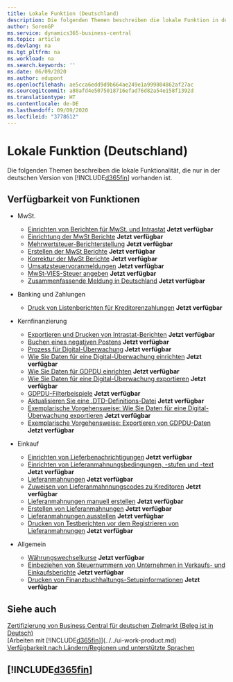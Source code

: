 ```yaml
---
title: Lokale Funktion (Deutschland)
description: Die folgenden Themen beschreiben die lokale Funktion in der deutschen Version von Business Central.
author: SorenGP
ms.service: dynamics365-business-central
ms.topic: article
ms.devlang: na
ms.tgt_pltfrm: na
ms.workload: na
ms.search.keywords: ''
ms.date: 06/09/2020
ms.author: edupont
ms.openlocfilehash: ae5cca6edd9d9b664ae249e1a999804862af27ac
ms.sourcegitcommit: a80afd4e5075018716efad76d82a54e158f1392d
ms.translationtype: HT
ms.contentlocale: de-DE
ms.lasthandoff: 09/09/2020
ms.locfileid: "3778612"
---
```

# <a name="germany-local-functionality"></a>Lokale Funktion (Deutschland)

Die folgenden Themen beschreiben die lokale Funktionalität, die nur in der deutschen Version von [!INCLUDE[d365fin](../../includes/d365fin_md.md)] vorhanden ist.  

## <a name="feature-availability"></a>Verfügbarkeit von Funktionen

* MwSt.
    * [Einrichten von Berichten für MwSt. und Intrastat](how-to-set-up-reports-for-vat-and-intrastat.md) **Jetzt verfügbar**
    * [Einrichtung der MwSt Berichte](how-to-set-up-vat-reports.md) **Jetzt verfügbar**
    * [Mehrwertsteuer-Berichterstellung](vat-reporting.md) **Jetzt verfügbar**
    * [Erstellen der MwSt Berichte](how-to-create-vat-reports.md) **Jetzt verfügbar**
    * [Korrektur der MwSt Berichte](how-to-correct-vat-reports.md) **Jetzt verfügbar**
    * [Umsatzsteuervoranmeldungen](how-to-set-up-and-export-sales-vat-advance-notifications.md) **Jetzt verfügbar**
    * [MwSt-VIES-Steuer angeben](how-to-declare-vat-vies-tax.md) **Jetzt verfügbar**
    * [Zusammenfassende Meldung in Deutschland](eu-sales-list-in-germany.md) **Jetzt verfügbar**

* Banking und Zahlungen
    * [Druck von Listenberichten für Kreditorenzahlungen](how-to-print-vendor-payments-list-reports.md) **Jetzt verfügbar**

* Kernfinanzierung
    * [Exportieren und Drucken von Intrastat-Berichten](how-to-export-and-print-intrastat-reports.md) **Jetzt verfügbar**
    * [Buchen eines negativen Postens](how-to-post-a-negative-entry.md) **Jetzt verfügbar**
    * [Prozess für Digital-Überwachung](process-for-digital-audits.md) **Jetzt verfügbar**
    * [Wie Sie Daten für eine Digital-Überwachung einrichten](how-to-set-up-data-exports-for-digital-audits.md) **Jetzt verfügbar**
    * [Wie Sie Daten für GDPDU einrichten](how-to-set-up-data-exports-for-gdpdu.md) **Jetzt verfügbar**
    * [Wie Sie Daten für eine Digital-Überwachung exportieren](how-to-export-data-for-a-digital-audit.md) **Jetzt verfügbar**
    * [GDPDU-Filterbeispiele](gdpdu-filter-examples.md) **Jetzt verfügbar**
    * [Aktualisieren Sie eine .DTD-Definitions-Datei](how-to-upgrade-a-.dtd-definition-file.md) **Jetzt verfügbar**
    * [Exemplarische Vorgehensweise: Wie Sie Daten für eine Digital-Überwachung exportieren](walkthrough-exporting-data-for-a-digital-audit.md) **Jetzt verfügbar**
    * [Exemplarische Vorgehensweise: Exportieren von GDPDU-Daten](walkthrough-exporting-gdpdu-data.md) **Jetzt verfügbar**

* Einkauf
    * [Einrichten von Lieferbenachrichtigungen](how-to-set-up-delivery-reminders.md) **Jetzt verfügbar**
    * [Einrichten von Lieferanmahnungsbedingungen, -stufen und -text](how-to-set-up-delivery-reminder-terms-levels-and-text.md) **Jetzt verfügbar**
    * [Lieferanmahnungen](delivery-reminders.md) **Jetzt verfügbar**
    * [Zuweisen von Lieferanmahnnungscodes zu Kreditoren](how-to-assign-delivery-reminder-codes-to-vendors.md) **Jetzt verfügbar**
    * [Lieferanmahnungen manuell erstellen](how-to-create-delivery-reminders-manually.md) **Jetzt verfügbar**
    * [Erstellen von Lieferanmahnungen](how-to-generate-delivery-reminders.md) **Jetzt verfügbar**
    * [Lieferanmahnungen ausstellen](how-to-issue-delivery-reminders.md) **Jetzt verfügbar**
    * [Drucken von Testberichten vor dem Registrieren von Lieferanmahnungen](how-to-print-test-reports-for-delivery-reminders.md) **Jetzt verfügbar**

* Allgemein
    * [Währungswechselkurse](currency-exchange-rates.md) **Jetzt verfügbar**
    * [Einbeziehen von Steuernummern von Unternehmen in Verkaufs- und Einkaufsberichte](how-to-include-company-registration-numbers-on-sales-reports-and-purchase-reports.md) **Jetzt verfügbar**
    * [Drucken von Finanzbuchhaltungs-Setupinformationen](how-to-print-general-ledger-setup-information.md) **Jetzt verfügbar**

## <a name="see-also"></a>Siehe auch

[Zertifizierung von Business Central für deutschen Zielmarkt (Beleg ist in Deutsch)](https://go.microsoft.com/fwlink/?linkid=875256)  
[Arbeiten mit [!INCLUDE[d365fin](../../includes/d365fin_md.md)]](../../ui-work-product.md)  
[Verfügbarkeit nach Ländern/Regionen und unterstützte Sprachen](/dynamics365/business-central/dev-itpro/compliance/apptest-countries-and-translations)  

## [!INCLUDE[d365fin](../../includes/free_trial_md.md)]  

